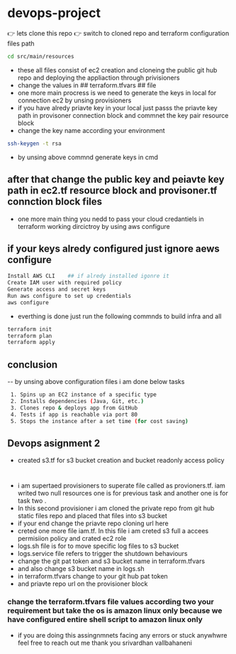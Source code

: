 # devops-project
👉 lets clone this repo 
👉 switch to cloned repo and terraform configuration files path
```sh
cd src/main/resources
```
-  these all files consist of ec2 creation and cloneing the public git hub repo and deploying the appliaction through privisioners
- change the values in ## terraform.tfvars ## file 
- one more main procress is we need to generate the keys in local for connection ec2 by unsing provisioners 
- if you have alredy priavte key in your local just passs the priavte key path in provisoner connection block and commnet the key pair resource block 
- change the key name according your environment
```sh
ssh-keygen -t rsa
```
- by unsing above commnd generate keys in cmd
## after that change the public key and peiavte key path in ec2.tf  resource block and provisoner.tf connction block files
- one more main thing you nedd to pass your cloud credantiels in terraform working dircictroy by using aws configure 
## if your keys alredy configured just ignore aews configure
```sh
Install AWS CLI    ## if alredy installed igonre it 
Create IAM user with required policy
Generate access and secret keys
Run aws configure to set up credentials
aws configure
```
- everthing is done just run the following commnds to build infra and all

```sh
terraform init
terraform plan
terraform apply
```
## conclusion 
-- by unsing above configuration files i am done below tasks 
```sh
 1. Spins up an EC2 instance of a specific type
 2. Installs dependencies (Java, Git, etc.)
 3. Clones repo & deploys app from GitHub
 4. Tests if app is reachable via port 80
 5. Stops the instance after a set time (for cost saving)
```


## Devops asignment 2
- created s3.tf for s3 bucket creation and bucket readonly access policy
# 
- i am supertaed provisioners to superate file called as provioners.tf. iam writed two null resources one is for previous task and another one is for task two .
- In this second provisioner i am cloned the private repo from git hub static files repo and placed that files into s3 bucket
- if your end change the priavte repo cloning url here  
- creted one more file iam.tf. In this file i am creted s3 full a accees permisiion policy and crated ec2 role 
- logs.sh file is for to move specific log files to s3 bucket
- logs.service file refers to trigger the shutdown behaviours
- change the git pat token  and s3 bucket name in terraform.tfvars 
- and also change s3 bucket name in logs.sh
- in terraform.tfvars change to your git hub pat token
- and priavte repo url on the provisioner block
### change the terraform.tfvars file values according two your requirement  but take the os is amazon linux only because we have configured entire shell script to amazon linux only
-  if you are doing this assingnmnets facing any errors or stuck anywhwre feel free to reach out me 
          thank you
          srivardhan vallbahaneni

